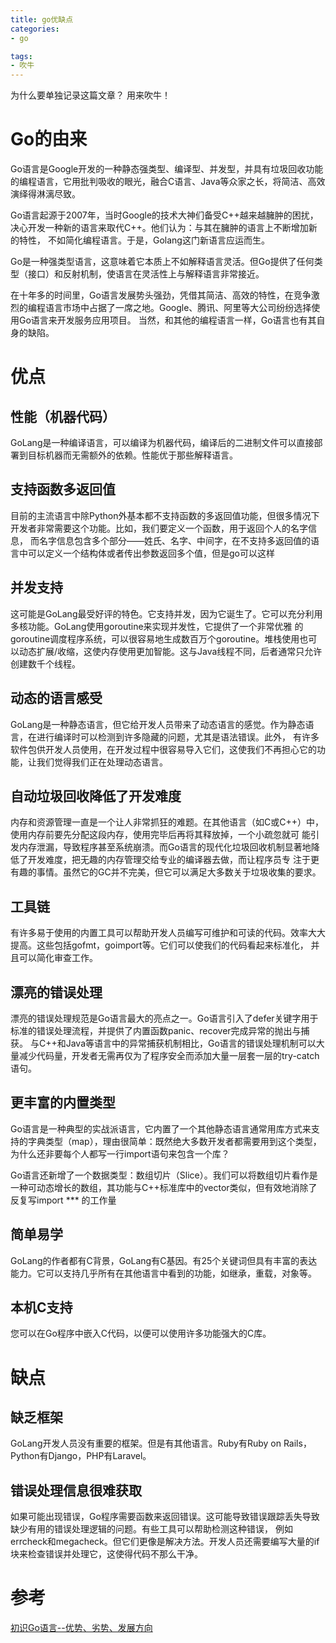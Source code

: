 ```yaml
---
title: go优缺点
categories:
- go

tags:
- 吹牛
---
```


为什么要单独记录这篇文章？
用来吹牛！

<!--more-->
# Go的由来

Go语言是Google开发的一种静态强类型、编译型、并发型，并具有垃圾回收功能的编程语言，它用批判吸收的眼光，融合C语言、Java等众家之长，将简洁、高效演绎得淋漓尽致。  

Go语言起源于2007年，当时Google的技术大神们备受C++越来越臃肿的困扰，决心开发一种新的语言来取代C++。他们认为：与其在臃肿的语言上不断增加新的特性，
不如简化编程语言。于是，Golang这门新语言应运而生。

Go是一种强类型语言，这意味着它本质上不如解释语言灵活。但Go提供了任何类型（接口）和反射机制，使语言在灵活性上与解释语言非常接近。

在十年多的时间里，Go语言发展势头强劲，凭借其简洁、高效的特性，在竞争激烈的编程语言市场中占据了一席之地。Google、腾讯、阿里等大公司纷纷选择使用Go语言来开发服务应用项目。
当然，和其他的编程语言一样，Go语言也有其自身的缺陷。


# 优点

## 性能（机器代码）
GoLang是一种编译语言，可以编译为机器代码，编译后的二进制文件可以直接部署到目标机器而无需额外的依赖。性能优于那些解释语言。  

## 支持函数多返回值
目前的主流语言中除Python外基本都不支持函数的多返回值功能，但很多情况下开发者非常需要这个功能。比如，我们要定义一个函数，用于返回个人的名字信息，
而名字信息包含多个部分——姓氏、名字、中间字，在不支持多返回值的语言中可以定义一个结构体或者传出参数返回多个值，但是go可以这样

## 并发支持
这可能是GoLang最受好评的特色。它支持并发，因为它诞生了。它可以充分利用多核功能。GoLang使用goroutine来实现并发性，它提供了一个非常优雅
的goroutine调度程序系统，可以很容易地生成数百万个goroutine。堆栈使用也可以动态扩展/收缩，这使内存使用更加智能。这与Java线程不同，后者通常只允许创建数千个线程。

## 动态的语言感受
GoLang是一种静态语言，但它给开发人员带来了动态语言的感觉。作为静态语言，在进行编译时可以检测到许多隐藏的问题，尤其是语法错误。此外，
有许多软件包供开发人员使用，在开发过程中很容易导入它们，这使我们不再担心它的功能，让我们觉得我们正在处理动态语言。

## 自动垃圾回收降低了开发难度
内存和资源管理一直是一个让人非常抓狂的难题。在其他语言（如C或C++）中，使用内存前要先分配这段内存，使用完毕后再将其释放掉，一个小疏忽就可
能引发内存泄漏，导致程序甚至系统崩溃。而Go语言的现代化垃圾回收机制显著地降低了开发难度，把无趣的内存管理交给专业的编译器去做，而让程序员专
注于更有趣的事情。虽然它的GC并不完美，但它可以满足大多数关于垃圾收集的要求。

## 工具链
有许多易于使用的内置工具可以帮助开发人员编写可维护和可读的代码。效率大大提高。这些包括gofmt，goimport等。它们可以使我们的代码看起来标准化，
并且可以简化审查工作。

## 漂亮的错误处理
漂亮的错误处理规范是Go语言最大的亮点之一。Go语言引入了defer关键字用于标准的错误处理流程，并提供了内置函数panic、recover完成异常的抛出与捕获。
与C++和Java等语言中的异常捕获机制相比，Go语言的错误处理机制可以大量减少代码量，开发者无需再仅为了程序安全而添加大量一层套一层的try-catch语句。

## 更丰富的内置类型
Go语言是一种典型的实战派语言，它内置了一个其他静态语言通常用库方式来支持的字典类型（map），理由很简单：既然绝大多数开发者都需要用到这个类型，
为什么还非要每个人都写一行import语句来包含一个库？

Go语言还新增了一个数据类型：数组切片（Slice）。我们可以将数组切片看作是一种可动态增长的数组，其功能与C++标准库中的vector类似，但有效地消除了反复写import *** 的工作量

## 简单易学
GoLang的作者都有C背景，GoLang有C基因。有25个关键词但具有丰富的表达能力。它可以支持几乎所有在其他语言中看到的功能，如继承，重载，对象等。

## 本机C支持
您可以在Go程序中嵌入C代码，以便可以使用许多功能强大的C库。  

# 缺点
## 缺乏框架
GoLang开发人员没有重要的框架。但是有其他语言。Ruby有Ruby on Rails，Python有Django，PHP有Laravel。  

## 错误处理信息很难获取
如果可能出现错误，Go程序需要函数来返回错误。这可能导致错误跟踪丢失导致缺少有用的错误处理逻辑的问题。有些工具可以帮助检测这种错误，
例如errcheck和megacheck。但它们更像是解决方法。开发人员还需要编写大量的if块来检查错误并处理它，这使得代码不那么干净。


# 参考
[初识Go语言--优势、劣势、发展方向](https://blog.csdn.net/weixin_45277161/article/details/115143776)